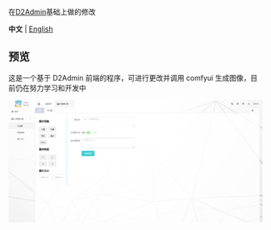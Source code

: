 在[D2Admin](https://github.com/d2-projects/d2-admin)基础上做的修改

**中文** | [English](https://github.com/ProfessorZhang/web2comfyui/blob/main/README.md)

## 预览

这是一个基于 D2Admin 前端的程序，可进行更改并调用 comfyui 生成图像，目前仍在努力学习和开发中

![alt text](image-1.png)